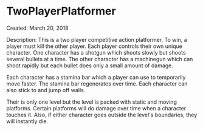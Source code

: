 # TwoPlayerPlatformer
Created: March 20, 2018

Description:
This is a two player competitive action platformer. To win, a player must kill the other player. Each player controls their own unique character. One character has a shotgun which shoots slowly but shoots several bullets at a time. The other character has a machinegun which can shoot rapidly but each bullet does only a small amount of damage. 

Each character has a stamina bar which a player can use to temporarily move faster. The stamina bar regenerates over time. Each character can also stick to and jump off walls. 

Their is only one level but the level is packed with static and moving platforms. Certain platforms will do damage over time when a character touches it. Also, if either character goes outside the level's boundaries, they will instantly die. 
